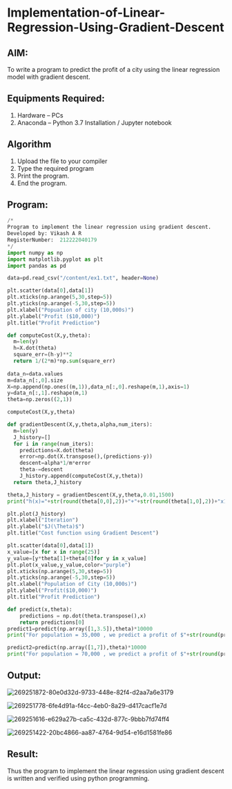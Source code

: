 # Implementation-of-Linear-Regression-Using-Gradient-Descent

## AIM:
To write a program to predict the profit of a city using the linear regression model with gradient descent.

## Equipments Required:
1. Hardware – PCs
2. Anaconda – Python 3.7 Installation / Jupyter notebook

## Algorithm
1. Upload the file to your compiler
2. Type the required program
3. Print the program.
4. End the program.

## Program:
```python
/*
Program to implement the linear regression using gradient descent.
Developed by: Vikash A R
RegisterNumber:  212222040179
*/
import numpy as np
import matplotlib.pyplot as plt
import pandas as pd

data=pd.read_csv("/content/ex1.txt", header=None)

plt.scatter(data[0],data[1])
plt.xticks(np.arange(5,30,step=5))
plt.yticks(np.arange(-5,30,step=5))
plt.xlabel("Popuation of city (10,000s)")
plt.ylabel("Profit ($10,000)")
plt.title("Profit Prediction")

def computeCost(X,y,theta):
  m=len(y)
  h=X.dot(theta)
  square_err=(h-y)**2
  return 1/(2*m)*np.sum(square_err)
  
data_n=data.values
m=data_n[:,0].size
X=np.append(np.ones((m,1)),data_n[:,0].reshape(m,1),axis=1)
y=data_n[:,1].reshape(m,1)
theta=np.zeros((2,1))

computeCost(X,y,theta)

def gradientDescent(X,y,theta,alpha,num_iters):
  m=len(y)
  J_history=[]
  for i in range(num_iters):
    predictions=X.dot(theta)
    error=np.dot(X.transpose(),(predictions-y))
    descent=alpha*1/m*error
    theta-=descent
    J_history.append(computeCost(X,y,theta))
  return theta,J_history

theta,J_history = gradientDescent(X,y,theta,0.01,1500)
print("h(x)="+str(round(theta[0,0],2))+"+"+str(round(theta[1,0],2))+"x1")

plt.plot(J_history)
plt.xlabel("Iteration")
plt.ylabel("$J(\Theta)$")
plt.title("Cost function using Gradient Descent")

plt.scatter(data[0],data[1])
x_value=[x for x in range(25)]
y_value=[y*theta[1]+theta[0]for y in x_value]
plt.plot(x_value,y_value,color="purple")
plt.xticks(np.arange(5,30,step=5))
plt.yticks(np.arange(-5,30,step=5))
plt.xlabel("Population of City (10,000s)")
plt.ylabel("Profit($10,000)")
plt.title("Profit Prediction")

def predict(x,theta):
    predictions = np.dot(theta.transpose(),x)
    return predictions[0]
predict1=predict(np.array([1,3.5]),theta)*10000
print("For population = 35,000 , we predict a profit of $"+str(round(predict1,0)))

predict2=predict(np.array([1,7]),theta)*10000
print("For population = 70,000 , we predict a profit of $"+str(round(predict2,0)))

```

## Output:

![269251872-80e0d32d-9733-448e-82f4-d2aa7a6e3179](https://github.com/VIKASHAR/Implementation-of-Linear-Regression-Using-Gradient-Descent/assets/119405655/0365ee51-14dd-4561-afc1-2d6389ccde3d)

![269251778-6fe4d91a-f4cc-4eb0-8a29-d417cacf1e7d](https://github.com/VIKASHAR/Implementation-of-Linear-Regression-Using-Gradient-Descent/assets/119405655/7b9915c5-0e51-45f4-bde7-5b9276dd20fc)

![269251616-e629a27b-ca5c-432d-877c-9bbb7fd74ff4](https://github.com/VIKASHAR/Implementation-of-Linear-Regression-Using-Gradient-Descent/assets/119405655/5a15d4dc-a87a-4a33-9d9f-bae7af5ed66a)

![269251422-20bc4866-aa87-4764-9d54-e16d1581fe86](https://github.com/VIKASHAR/Implementation-of-Linear-Regression-Using-Gradient-Descent/assets/119405655/c708c1c2-cd4d-454d-83f2-12935b49eb37)


## Result:
Thus the program to implement the linear regression using gradient descent is written and verified using python programming.
